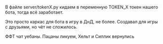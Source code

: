 В файле server/tokenX.py кидаем в переменную TOKEN_X токен нашего бота, тогда всё заработает.

Это просто каркас для бота в игру в ДнД, не более. Создавал для игры с друзьями, но чёт не сложилось.

ФФТ чат уебаны. Пацаны ликуем, Хельт и Силлик вернулись
